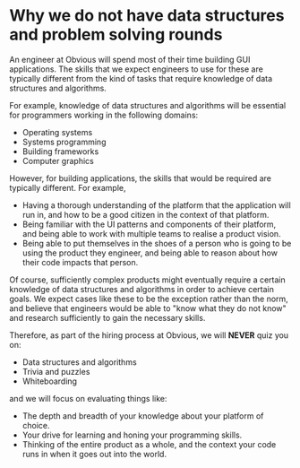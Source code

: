 # Why we do not have data structures and problem solving rounds

An engineer at Obvious will spend most of their time building GUI applications. The skills that we expect engineers to use for these are typically different from the kind of tasks that require knowledge of data structures and algorithms.

For example, knowledge of data structures and algorithms will be essential for programmers working in the following domains:

* Operating systems
* Systems programming
* Building frameworks
* Computer graphics

However, for building applications, the skills that would be required are typically different. For example,

* Having a thorough understanding of the platform that the application will run in, and how to be a good citizen in the context of that platform.
* Being familiar with the UI patterns and components of their platform, and being able to work with multiple teams to realise a product vision.
* Being able to put themselves in the shoes of a person who is going to be using the product they engineer, and being able to reason about how their code impacts that person.

Of course, sufficiently complex products might eventually require a certain knowledge of data structures and algorithms in order to achieve certain goals. We expect cases like these to be the exception rather than the norm, and believe that engineers would be able to "know what they do not know" and research sufficiently to gain the necessary skills.

Therefore, as part of the hiring process at Obvious, we will **NEVER** quiz you on:

* Data structures and algorithms
* Trivia and puzzles
* Whiteboarding

and we will focus on evaluating things like:

* The depth and breadth of your knowledge about your platform of choice.
* Your drive for learning and honing your programming skills.
* Thinking of the entire product as a whole, and the context your code runs in when it goes out into the world.

